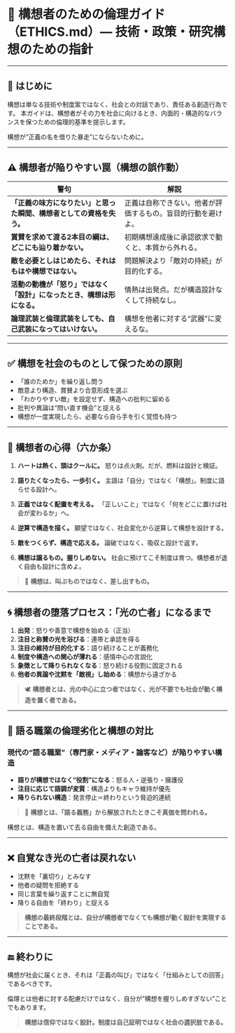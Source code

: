 # 🧭 構想者のための倫理ガイド（ETHICS.md）― 技術・政策・研究構想のための指針

---

## 🎯 はじめに

構想は単なる技術や制度案ではなく、社会との対話であり、責任ある創造行為です。
本ガイドは、構想者がその力を社会に向けるとき、内面的・構造的なバランスを保つための倫理的基準を提示します。

構想が“正義の名を借りた暴走”にならないために。

---

## ⚠️ 構想者が陥りやすい罠（構想の誤作動）

| 警句                                    | 解説                             |
| ------------------------------------- | ------------------------------ |
| **「正義の味方になりたい」と思った瞬間、構想者としての資格を失う。**  | 正義は自称できない。他者が評価するもの。盲目的行動を避けよ。 |
| **賞賛を求めて渡る2本目の綱は、どこにも辿り着かない。**        | 初期構想達成後に承認欲求で動くと、本質から外れる。      |
| **敵を必要としはじめたら、それはもはや構想ではない。**         | 問題解決より「敵対の持続」が目的化する。           |
| **活動の動機が「怒り」ではなく「設計」になったとき、構想は形になる。** | 情熱は出発点。だが構造設計なくして持続なし。         |
| **論理武装と倫理武装をしても、自己武装になってはいけない。**      | 構想を他者に対する“武器”に変えるな。            |

---

## ✅ 構想を社会のものとして保つための原則

* 「誰のためか」を繰り返し問う
* 敵意より構造、賞賛より合意形成を選ぶ
* 「わかりやすい敵」を設定せず、構造への批判に留める
* 批判や異論は“問い直す機会”と捉える
* 構想が一度実現したら、必要なら自ら手を引く覚悟も持つ

---

## 🧩 構想者の心得（六か条）

1. **ハートは熱く、頭はクールに。**
   怒りは点火剤。だが、燃料は設計と検証。

2. **語りたくなったら、一歩引く。**
   主語は「自分」ではなく「構想」。制度に語らせる設計へ。

3. **正義ではなく配置を考える。**
   「正しいこと」ではなく「何をどこに置けば社会が変わるか」へ。

4. **逆算で構造を描く。**
   願望ではなく、社会変化から逆算して構想を設計する。

5. **敵をつくらず、構造で応える。**
   論破ではなく、吸収と設計で返す。

6. **構想は譲るもの。握りしめない。**
   社会に預けてこそ制度は育つ。構想者が退く自由も設計に含めよ。

> 🔹 **構想は、叫ぶものではなく、差し出すもの。**

---

## 🌀 構想者の堕落プロセス：「光の亡者」になるまで

1. **出発**：怒りや善意で構想を始める（正当）
2. **注目と称賛の光を浴びる**：連帯と承認を得る
3. **注目の維持が目的化する**：語り続けることが義務化
4. **制度や構造への関心が薄れる**：感情中心の言説化
5. **象徴として降りられなくなる**：怒り続ける役割に固定される
6. **他者の異論や沈黙を「敵視」し始める**：構想から遠ざかる

> 🕊 **構想者とは、光の中心に立つ者ではなく、光が不要でも社会が動く構造を置く者である。**

---

## 🧨 語る職業の倫理劣化と構想の対比

### 現代の“語る職業”（専門家・メディア・論客など）が陥りやすい構造

* **語りが構想ではなく“役割”になる**：怒る人・逆張り・擁護役
* **注目に応じて語調が変質**：構造よりもキャラ維持が優先
* **降りられない構造**：発言停止＝終わりという脅迫的連続

> 🔁 **構想とは、「語る義務」から解放されたときこそ真価を問われる。**

構想とは、構造を置いて去る自由を備えた創造である。

---

## ❌ 自覚なき光の亡者は戻れない

* 沈黙を「裏切り」とみなす
* 他者の疑問を拒絶する
* 同じ言葉を繰り返すことに無自覚
* 降りる自由を「終わり」と捉える

> **構想の最終段階とは、自分が構想者でなくても構想が動く設計を実現することである。**

---

## 🔚 終わりに

構想が社会に届くとき、それは「正義の叫び」ではなく「仕組みとしての回答」であるべきです。

倫理とは他者に対する配慮だけではなく、自分が“構想を握りしめすぎない”ことでもあります。

> **構想は信仰ではなく設計。制度は自己証明ではなく社会の選択肢である。**
